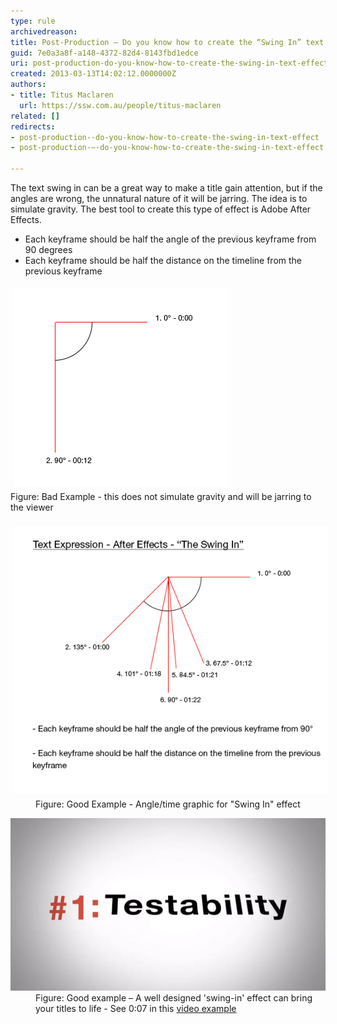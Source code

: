 ```yaml
---
type: rule
archivedreason: 
title: Post-Production – Do you know how to create the “Swing In” text effect?
guid: 7e0a3a8f-a148-4372-82d4-8143fbd1edce
uri: post-production-do-you-know-how-to-create-the-swing-in-text-effect
created: 2013-03-13T14:02:12.0000000Z
authors:
- title: Titus Maclaren
  url: https://ssw.com.au/people/titus-maclaren
related: []
redirects:
- post-production--do-you-know-how-to-create-the-swing-in-text-effect
- post-production-–-do-you-know-how-to-create-the-swing-in-text-effect

---
```


The text swing in can be a great way to make a title gain attention, but if the angles are wrong, the unnatural nature of it will be jarring. The idea is to simulate gravity. The best tool to create this type of effect is Adobe After Effects.

* Each keyframe should be half the angle of the previous keyframe from 90 degrees
* Each keyframe should be half the distance on the timeline from the previous keyframe


<!--endintro-->
<dl class="image"><dt><img src="TextExpression-AfterEffects-TheSwingIn_BadExample.jpg" alt="TextExpression-AfterEffects-TheSwingIn_BadExample.jpg" style="margin:5px;"><br></dt><dt><span class="ssw-rteStyle-FigureBad">Figure: Bad Example - this does not simulate gravity and will be jarring to the viewer</span></dt><dt><br></dt><dt><img src="TextExpression-AfterEffects-TheSwingIn.jpg" alt="TextExpression-AfterEffects-TheSwingIn.jpg" style="margin:5px;"><br></dt><dd><span class="ssw-rteStyle-FigureGood">Figure: Good Example - Angle/time graphic for "Swing In" effect</span></dd></dl><dl class="goodImage"><dt> 
      <a href="http://youtu.be/0ugMkda9IBw?t=7s"><img alt="Swing-In.jpg" src="Swing-In.jpg"> </a>
   </dt>
   <dd>Figure: Good example – A well designed 'swing-in' effect can bring your titles to life - See 0:07 in this 
      <a href="http://youtu.be/0ugMkda9IBw?t=7s">video example</a></dd></dl>
